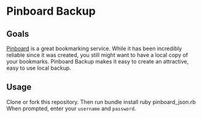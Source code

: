 # Pinboard Backup

## Goals
[Pinboard](http://pinboard.in) is a great bookmarking service. While it has been incredibly reliable since it was created, you still might want to have a local copy of your bookmarks. Pinboard Backup makes it easy to create an attractive, easy to use local backup.

## Usage

Clone or fork this repository. Then run
    bundle install
    ruby pinboard_json.rb
When prompted, enter your `username` and `password`.